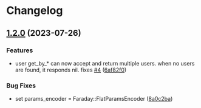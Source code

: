 # Changelog

## [1.2.0](https://github.com/deanpcmad/twitchrb/compare/v1.1.0...v1.2.0) (2023-07-26)


### Features

* user get_by_* can now accept and return multiple users. when no users are found, it responds nil. fixes [#4](https://github.com/deanpcmad/twitchrb/issues/4) ([6af82f0](https://github.com/deanpcmad/twitchrb/commit/6af82f06c0849136ef50376713e9f6e439150e0f))


### Bug Fixes

* set params_encoder = Faraday::FlatParamsEncoder ([8a0c2ba](https://github.com/deanpcmad/twitchrb/commit/8a0c2ba09c93101c5c2157ec80d4dff394e19dad))
